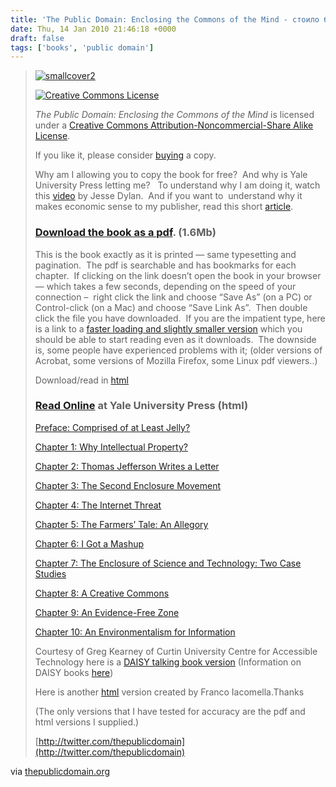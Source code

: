 ```yaml
---
title: 'The Public Domain: Enclosing the Commons of the Mind - стоило бы перевести'
date: Thu, 14 Jan 2010 21:46:18 +0000
draft: false
tags: ['books', 'public domain']
---
```


> [![](http://www.thepublicdomain.org/wp-content/uploads/2008/11/smallcover2.jpg "smallcover2")](http://www.amazon.com/gp/product/0300137400?ie=UTF8&tag=httpthepublio-20&linkCode=as2&camp=1789&creative=390957&creativeASIN=0300137400)
> 
> [![Creative Commons License](http://i.creativecommons.org/l/by-nc-sa/3.0/88x31.png)](http://creativecommons.org/licenses/by-nc-sa/3.0/)
> 
> _The Public Domain: Enclosing the Commons of the Mind_ is licensed under a [Creative Commons Attribution-Noncommercial-Share Alike License](http://creativecommons.org/licenses/by-nc-sa/3.0/).
> 
> If you like it, please consider [buying](http://www.amazon.com/gp/product/0300137400?ie=UTF8&tag=httpthepublio-20&linkCode=as2&camp=1789&creative=390957&creativeASIN=0300137400) a copy.
> 
> Why am I allowing you to copy the book for free?  And why is Yale University Press letting me?   To understand why I am doing it, watch this [video](http://www.youtube.com/watch?v=1DKm96Ftfko) by Jesse Dylan.  And if you want to  understand why it  makes economic sense to my publisher, read this short [article](http://www.ft.com/cms/s/b46f5a58-aa2e-11db-83b0-0000779e2340.html).
> 
> ### **[Download the book as a pdf](http://thepublicdomain.org/thepublicdomain1.pdf "The Public Domain"). (1.6Mb)**
> 
> This is the book exactly as it is printed — same typesetting and pagination.  The pdf is searchable and has bookmarks for each chapter.  If clicking on the link doesn’t open the book in your browser — which takes a few seconds, depending on the speed of your connection –  right click the link and choose “Save As” (on a PC) or Control-click (on a Mac) and choose “Save Link As”.  Then double click the file you have downloaded.  If you are the impatient type, here is a link to a [faster loading and slightly smaller version](http://www.thepublicdomain.org/wp-content/uploads/2008/11/the-public-domain.pdf) which you should be able to start reading even as it downloads.  The downside is, some people have experienced problems with it; (older versions of Acrobat, some versions of Mozilla Firefox, some Linux pdf viewers..)
> 
> Download/read in [html  
> ](http://www.thepublicdomain.org/wp-content/uploads/2009/02/thepublicdomain.html)
> 
> ### [Read Online](http://yupnet.org/boyle/) at Yale University Press (html)
> 
> [Preface: Comprised of at Least Jelly?](http://yupnet.org/boyle/archives/17)[](http://yupnet.org/boyle/archives/31)
> 
> [Chapter 1: Why Intellectual Property?](http://yupnet.org/boyle/archives/31)
> 
> [Chapter 2: Thomas Jefferson Writes a Letter](http://yupnet.org/boyle/archives/41)
> 
> [Chapter 3: The Second Enclosure Movement](http://yupnet.org/boyle/archives/69)
> 
> [Chapter 4: The Internet Threat](http://yupnet.org/boyle/archives/85)
> 
> [Chapter 5: The Farmers’ Tale: An Allegory](http://yupnet.org/boyle/archives/106)[](http://yupnet.org/boyle/archives/130)
> 
> [Chapter 6: I Got a Mashup](http://yupnet.org/boyle/archives/130)
> 
> [Chapter 7: The Enclosure of Science and Technology: Two Case Studies](http://yupnet.org/boyle/archives/162)
> 
> [Chapter 8: A Creative Commons](http://yupnet.org/boyle/archives/169)[](http://yupnet.org/boyle/archives/182)
> 
> [Chapter 9: An Evidence-Free Zone](http://yupnet.org/boyle/archives/182)
> 
> [Chapter 10: An Environmentalism for Information](http://yupnet.org/boyle/archives/189)
> 
> Courtesy of Greg Kearney of Curtin University Centre for Accessible Technology here is a [DAISY talking book version](http://www.cucat.org/library/openbiblio/shared/biblio_view.php?bibid=28143&tab=opac) (Information on DAISY books [here](http://en.wikipedia.org/wiki/DAISY))
> 
> Here is another [html](http://www.thepublicdomain.org/wp-content/uploads/2009/02/the_public_domain.html) version created by Franco Iacomella.Thanks
> 
> (The only versions that I have tested for accuracy are the pdf and html versions I supplied.)
> 
> [http://twitter.com/thepublicdomain](http://twitter.com/thepublicdomain)

via [thepublicdomain.org](http://www.thepublicdomain.org/download/)